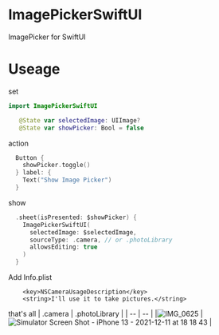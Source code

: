 # ImagePickerSwiftUI
ImagePicker for SwiftUI

# Useage

set
```.swift
import ImagePickerSwiftUI
```

```.swift
   @State var selectedImage: UIImage?
   @State var showPicker: Bool = false
```

action
```.swift
  Button {
    showPicker.toggle()
  } label: {
    Text("Show Image Picker")
  }
```

show
```.swift
  .sheet(isPresented: $showPicker) {
    ImagePickerSwiftUI(
      selectedImage: $selectedImage,
      sourceType: .camera, // or .photoLibrary
      allowsEditing: true
    )
  }
```

Add Info.plist 
```
    <key>NSCameraUsageDescription</key>
    <string>I'll use it to take pictures.</string>
```

that's all
| .camera | .photoLibrary |
| -- | -- |
|![IMG_0625](https://user-images.githubusercontent.com/19743978/145671398-9d335ee9-5089-4583-a0ad-109f76af21fc.PNG) | ![Simulator Screen Shot - iPhone 13 - 2021-12-11 at 18 18 43](https://user-images.githubusercontent.com/19743978/145671384-23db300d-d9a8-48da-9d39-ac1bd1fe10ca.png) |

